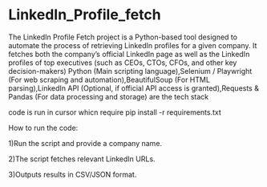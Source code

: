 # LinkedIn_Profile_fetch
The LinkedIn Profile Fetch project is a Python-based tool designed to automate the process of retrieving LinkedIn profiles for a given company. It fetches both the company’s official LinkedIn page as well as the LinkedIn profiles of top executives (such as CEOs, CTOs, CFOs, and other key decision-makers)
Python (Main scripting language),Selenium / Playwright (For web scraping and automation),BeautifulSoup (For HTML parsing),LinkedIn API (Optional, if official API access is granted),Requests & Pandas (For data processing and storage) are the tech stack

code is run in cursor whicn require pip install -r requirements.txt

How to run the code:

1)Run the script and provide a company name.

2)The script fetches relevant LinkedIn URLs.

3)Outputs results in CSV/JSON format.
